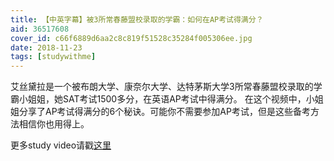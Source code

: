 ```yaml
---
title: 【中英字幕】被3所常春藤盟校录取的学霸：如何在AP考试得满分？
aid: 36517608
cover_id: c66f6889d6aa2c8c819f51528c35284f005306ee.jpg
date: 2018-11-23
tags: [studywithme]
---
```

艾丝黛拉是一个被布朗大学、康奈尔大学、达特茅斯大学3所常春藤盟校录取的学霸小姐姐，她SAT考试1500多分，在英语AP考试中得满分。
在这个视频中，小姐姐分享了AP考试得满分的6个秘诀。可能你不需要参加AP考试，但是这些备考方法相信你也用得上。

更多study video请戳[这里](https://wblearn.github.io/study-video/)